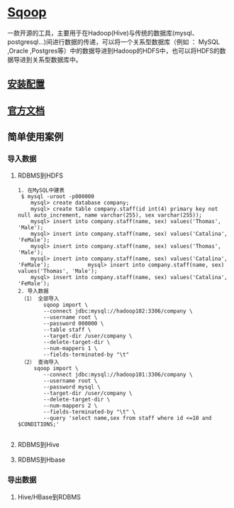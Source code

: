 # [Sqoop](https://sqoop.apache.org)

​		一款开源的工具，主要用于在Hadoop(Hive)与传统的数据库(mysql、postgresql...)间进行数据的传递，可以将一个关系型数据库（例如 ： MySQL ,Oracle ,Postgres等）中的数据导进到Hadoop的HDFS中，也可以将HDFS的数据导进到关系型数据库中。

## [安装配置](anzhuang)

## [官方文档](https://sqoop.apache.org/docs/1.4.6/index.html)

## 简单使用案例

### 导入数据

1. RDBMS到HDFS

   ```
   1. 在MySQL中建表
   	$ mysql -uroot -p000000
       mysql> create database company;
       mysql> create table company.staff(id int(4) primary key not null auto_increment, name varchar(255), sex varchar(255));
       mysql> insert into company.staff(name, sex) values('Thomas', 'Male');
       mysql> insert into company.staff(name, sex) values('Catalina', 'FeMale');
       mysql> insert into company.staff(name, sex) values('Thomas', 'Male');
       mysql> insert into company.staff(name, sex) values('Catalina', 'FeMale');    		mysql> insert into company.staff(name, sex) values('Thomas', 'Male');
       mysql> insert into company.staff(name, sex) values('Catalina', 'FeMale');
   2. 导入数据
   	（1） 全部导入
           sqoop import \
           --connect jdbc:mysql://hadoop102:3306/company \
           --username root \
           --password 000000 \
           --table staff \
           --target-dir /user/company \
           --delete-target-dir \
           --num-mappers 1 \
           --fields-terminated-by "\t"
   	（2） 查询导入
   		sqoop import \
           --connect jdbc:mysql://hadoop101:3306/company \
           --username root \
           --password mysql \
           --target-dir /user/company \
           --delete-target-dir \
           --num-mappers 2 \
           --fields-terminated-by "\t" \
           --query 'select name,sex from staff where id <=10 and $CONDITIONS;'
   
   
   ```

2. RDBMS到Hive

3. RDBMS到Hbase

### 导出数据

1. Hive/HBase到RDBMS

